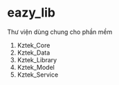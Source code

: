 # eazy_lib
Thư viện dùng chung cho phần mềm
1. Kztek_Core
2. Kztek_Data
3. Kztek_Library
4. Kztek_Model
5. Kztek_Service
